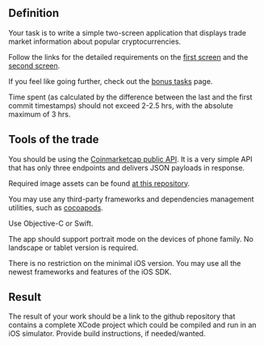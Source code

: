 ## Definition
Your task is to write a simple two-screen application that displays trade market information about popular cryptocurrencies.

Follow the links for the detailed requirements on the [first screen](https://github.com/ppbdrinker/CryptoCurrenciesCodingChallenge/wiki/Overview-screen) and the [second screen](https://github.com/ppbdrinker/CryptoCurrenciesCodingChallenge/wiki/Details-screen).

If you feel like going further, check out the [bonus tasks](https://github.com/ppbdrinker/CryptoCurrenciesCodingChallenge/wiki/Bonus-tasks) page.

Time spent (as calculated by the difference between the last and the first commit timestamps) should not exceed 2-2.5 hrs, with the absolute maximum of 3 hrs.

## Tools of the trade 
You should be using the [Coinmarketcap public API](https://coinmarketcap.com/api/). It is a very simple API that has only three endpoints and delivers JSON payloads in response.

Required image assets can be found [at this repository](https://github.com/cjdowner/cryptocurrency-icons).

You may use any third-party frameworks and dependencies management utilities, such as [cocoapods](https://cocoapods.org).

Use Objective-C or Swift.

The app should support portrait mode on the devices of phone family. No landscape or tablet version is required.

There is no restriction on the minimal iOS version. You may use all the newest frameworks and features of the iOS SDK.

## Result

The result of your work should be a link to the github repository that contains a complete XCode project which could be compiled and run in an iOS simulator. Provide build instructions, if needed/wanted.
